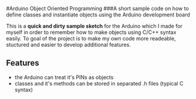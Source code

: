 #Arduino Object Oriented Programming
###A short sample code on how to define classes and instantiate objects using the Arduino development board

This is a **quick and dirty sample sketch** for the Arduino which I made for myself in order to remember how to make objects using C/C++ syntax easily.
To goal of the project is to make my own code more readeable, stuctured and easier to develop additional features.

## Features
- the Arduino can treat it's PINs as objects
- classes and it's methods can be stored in separated .h files (typical C syntax)